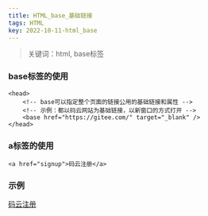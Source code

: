 ```yaml
---
title: HTML_base_基础链接
tags: HTML
key: 2022-10-11-html_base
---
```

> 关键词：html, base标签

### base标签的使用

```
<head>
    <!-- base可以指定整个页面的链接公用的基础链接和属性 -->
    <!-- 示例：都以码云网站为基础链接，以新窗口的方式打开 -->
    <base href="https://gitee.com/" target="_blank" />
</head>
```

### a标签的使用

```
<a href="signup">码云注册</a>
```

### 示例

<head>
    <!-- base可以指定整个页面的链接公用的基础链接和属性 -->
    <!-- 示例：都以码云网站为基础链接，以新窗口的方式打开 -->
    <base href="https://gitee.com/" target="_blank" />
</head>

<a href="signup">码云注册</a>


